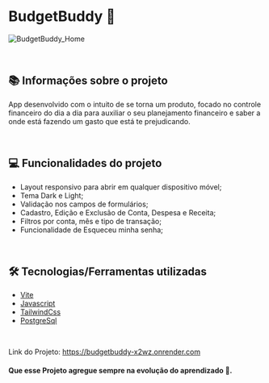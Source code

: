 # BudgetBuddy 💸

![BudgetBuddy_Home](https://github.com/user-attachments/assets/8109350e-637c-40a2-9261-a4bcb4a03988)

&nbsp;

## 📚 Informações sobre o projeto

App desenvolvido com o intuito de se torna um produto, focado no controle financeiro do dia a dia para auxiliar o seu planejamento financeiro e saber a onde está fazendo um gasto que está te prejudicando.

&nbsp;

## 💻 Funcionalidades do projeto

- Layout responsivo para abrir em qualquer dispositivo móvel;
- Tema Dark e Light;
- Validação nos campos de formulários;
- Cadastro, Edição e Exclusão de Conta, Despesa e Receita;
- Filtros por conta, mês e tipo de transação;
- Funcionalidade de Esqueceu minha senha;

&nbsp;

## 🛠️ Tecnologias/Ferramentas utilizadas

* [Vite](https://vitejs.dev/)
* [Javascript](https://www.javascript.com/)
* [TailwindCss](https://tailwindcss.com/)
* [PostgreSql](https://www.postgresql.org/)

&nbsp;

Link do Projeto: https://budgetbuddy-x2wz.onrender.com

#### Que esse Projeto agregue sempre na evolução do aprendizado 🚀.

&nbsp;


